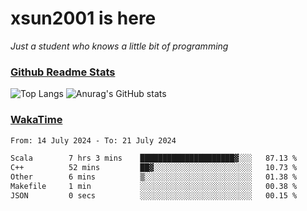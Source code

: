 # xsun2001 is here

*Just a student who knows a little bit of programming*

### [Github Readme Stats](https://github.com/anuraghazra/github-readme-stats)

![Top Langs](https://github-readme-stats.vercel.app/api/top-langs/?username=xsun2001&layout=compact&theme=radical) ![Anurag's GitHub stats](https://github-readme-stats.vercel.app/api?username=xsun2001&show_icons=true&theme=radical)

### [WakaTime](https://wakatime.com)

<!--START_SECTION:waka-->

```txt
From: 14 July 2024 - To: 21 July 2024

Scala        7 hrs 3 mins    █████████████████████▓░░░   87.13 %
C++          52 mins         ██▓░░░░░░░░░░░░░░░░░░░░░░   10.73 %
Other        6 mins          ▒░░░░░░░░░░░░░░░░░░░░░░░░   01.38 %
Makefile     1 min           ░░░░░░░░░░░░░░░░░░░░░░░░░   00.38 %
JSON         0 secs          ░░░░░░░░░░░░░░░░░░░░░░░░░   00.15 %
```

<!--END_SECTION:waka-->
